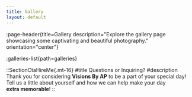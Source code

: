 ```yaml
---
title: Gallery
layout: default
---
```


:page-header{title=Gallery description="Explore the gallery page showcasing some captivating and beautiful photography." orientation="center"}

:galleries-list{path=galleries}

::SectionCtaHireMe{.mt-16}
#title
Questions or Inquiring?
#description
Thank you for considering __Visions By AP__ to be a part of your special day! 
<br>
Tell us a little about yourself and how we can help make your day 
<br>
__extra memorable__!
::
